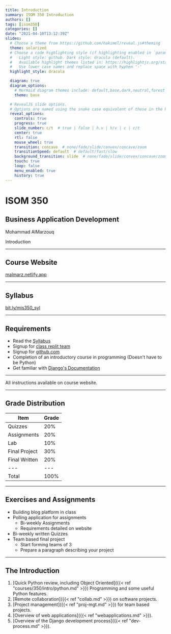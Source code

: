 ```yaml
---
title: Introduction
summary: ISOM 350 Introduction
authors: []
tags: [isom350]
categories: []
date: "2021-04-10T13:12:39Z"
slides:
  # Choose a theme from https://github.com/hakimel/reveal.js#theming
  theme: solarized
  # Choose a code highlighting style (if highlighting enabled in `params.toml`)
  #   Light style: github. Dark style: dracula (default).
  #   Available highlight themes listed in: https://highlightjs.org/static/demo/
  #   Use lower case names and replace space with hyphen '-'
  highlight_style: dracula

  diagram: true
  diagram_options:
    # Mermaid diagram themes include: default,base,dark,neutral,forest
    theme: base

  # RevealJS slide options.
  # Options are named using the snake case equivalent of those in the RevealJS docs.
  reveal_options:
    controls: true
    progress: true
    slide_number: c/t  # true | false | h.v | h/v | c | c/t
    center: true
    rtl: false
    mouse_wheel: true
    transition: concave  # none/fade/slide/convex/concave/zoom
    transitionSpeed: default  # default/fast/slow
    background_transition: slide  # none/fade/slide/convex/concave/zoom
    touch: true
    loop: false
    menu_enabled: true
    history: true
---
```


# ISOM 350
## Business Application Development

Mohammad AlMarzouq

Introduction

---

## Course Website

[malmarz.netlify.app](https://malmarz.netlify.app)

---

## Syllabus

[bit.ly/mis350_syl](https://bit.ly/mis350_syl)

---

## Requirements

- Read the [Syllabus](https://bit.ly/mis350_syl)
- Signup for [class replit team](https://replit.com/teams/join/slpharshbwpedtcbfdfsnrkqjlkjpabh-miscba)
- Signup for [github.com](https://github.com/join)
- Completion of an introductory course in programming (Doesn't have to be Python)
- Get familiar with [Django's Documentation](https://docs.djangoproject.com/en/3.1/)

---

All instructions available on course website.

---

## Grade Distribution

| Item | Grade |
|---|---|
|  Quizzes | 20%  |
|  Assignments | 20%  |
|  Lab | 10%  |
|  Final Project | 30%  |
|  Final Written | 20% |
|---|---|
| Total | 100% |


---

## Exercises and Assignments

- Building blog platform in class
- Polling application for assignments
  - Bi-weekly Assignments
  - Requirements detailed on website
- Bi-weekly written Quizzes
- Team based final project
  - Start forming teams of 3
  - Prepare a paragraph describing your project


---

## The Introduction

1. [Quick Python review, including Object Oriented]({{< ref "courses/350/intro/python.md" >}}) Programming and some useful Python features.
2. [Remote collaboration]({{< ref "collab.md" >}}) on software projects.
3. [Project management]({{< ref "proj-mgt.md" >}}) for team based projects.
4. [Overview of web applications]({{< ref "webapplications.md" >}}).
5. [Overview of the Django development process]({{< ref "dev-process.md" >}}).

